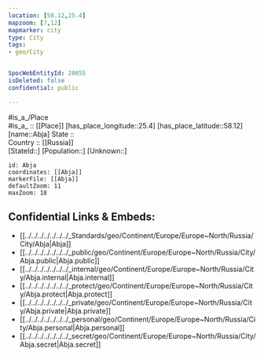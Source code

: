 ```yaml
---
location: [58.12,25.4] 
mapzoom: [7,12] 
mapmarker: city 
type: City
tags:
- geo/City


SpocWebEntityId: 28655
isDeleted: false
confidential: public

---
```

#is_a_/Place  
#is_a_ :: [[Place]] 
[has_place_longitude::25.4] 
[has_place_latitude::58.12] 
[name::Abja] 
State ::  
Country :: [[Russia]]  
[StateId::] 
[Population::] 
[Unknown::] 


```leaflet
id: Abja
coordinates: [[Abja]] 
markerFile: [[Abja]] 
defaultZoom: 11 
maxZoom: 18
```


## Confidential Links & Embeds: 
- [[../../../../../../../_Standards/geo/Continent/Europe/Europe~North/Russia/City/Abja|Abja]] 
- [[../../../../../../../_public/geo/Continent/Europe/Europe~North/Russia/City/Abja.public|Abja.public]] 
- [[../../../../../../../_internal/geo/Continent/Europe/Europe~North/Russia/City/Abja.internal|Abja.internal]] 
- [[../../../../../../../_protect/geo/Continent/Europe/Europe~North/Russia/City/Abja.protect|Abja.protect]] 
- [[../../../../../../../_private/geo/Continent/Europe/Europe~North/Russia/City/Abja.private|Abja.private]] 
- [[../../../../../../../_personal/geo/Continent/Europe/Europe~North/Russia/City/Abja.personal|Abja.personal]] 
- [[../../../../../../../_secret/geo/Continent/Europe/Europe~North/Russia/City/Abja.secret|Abja.secret]] 
